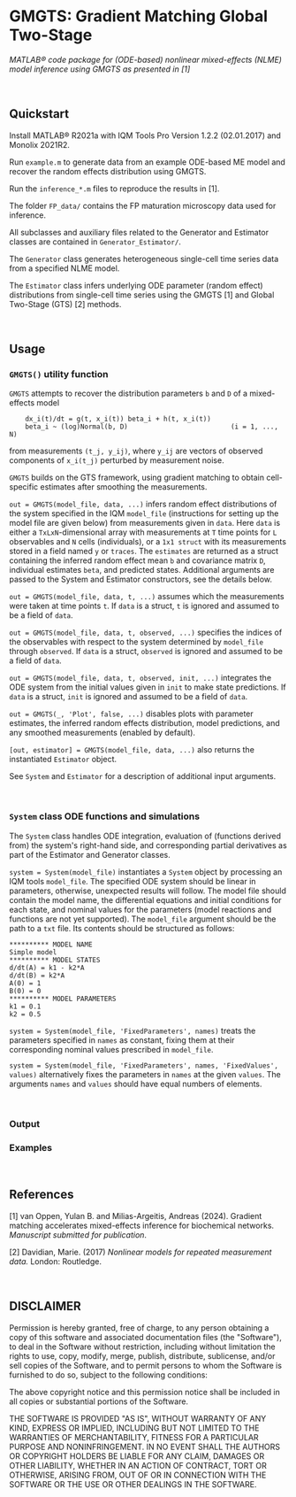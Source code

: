 # GMGTS: Gradient Matching Global Two-Stage
_MATLAB®  code package for (ODE-based) nonlinear mixed-effects (NLME) model inference using GMGTS as presented in [1]_

&nbsp;

## Quickstart
Install MATLAB® R2021a with IQM Tools Pro Version 1.2.2 (02.01.2017) and Monolix 2021R2.

Run `example.m` to generate data from an example ODE-based ME model and recover the random effects distribution using GMGTS.

Run the `inference_*.m` files to reproduce the results in [1].

The folder `FP_data/` contains the FP maturation microscopy data used for inference.

All subclasses and auxiliary files related to the Generator and Estimator classes are contained in `Generator_Estimator/`.

The `Generator` class generates heterogeneous single-cell time series data from a specified NLME model.

The `Estimator` class infers underlying ODE parameter (random effect) distributions from single-cell time series using the GMGTS [1] and Global Two-Stage (GTS) [2] methods.

&nbsp;


## Usage
### `GMGTS()` utility function
`GMGTS` attempts to recover the distribution parameters `b` and `D` of a mixed-effects model
```
    dx_i(t)/dt = g(t, x_i(t)) beta_i + h(t, x_i(t))
    beta_i ~ (log)Normal(b, D)                          (i = 1, ..., N)
```
from measurements `(t_j, y_ij)`, where `y_ij` are vectors of observed components of `x_i(t_j)` perturbed by measurement noise.

`GMGTS` builds on the GTS framework, using gradient matching to obtain cell-specific estimates after smoothing the measurements.
 
`out = GMGTS(model_file, data, ...)` infers random effect distributions of the system specified in the IQM `model_file` (instructions for setting up the model file are given below) from measurements given in `data`. Here `data` is either a `TxLxN`-dimensional array with measurements at `T` time points for `L` observables and `N` cells (individuals), or a `1x1 struct` with its measurements stored in a field named `y` or `traces`. The `estimates` are returned as a struct containing the inferred random effect mean `b` and covariance matrix `D`, individual estimates `beta`, and predicted states. Additional arguments are passed to the System and Estimator constructors, see the details below.

`out = GMGTS(model_file, data, t, ...)` assumes which the measurements were taken at time points `t`. If `data` is a struct, `t` is ignored and assumed to be a field of `data`.

`out = GMGTS(model_file, data, t, observed, ...)` specifies the indices of the observables with respect to the system determined by `model_file` through `observed`. If `data` is a struct, `observed` is ignored and assumed to be a field of `data`.

`out = GMGTS(model_file, data, t, observed, init, ...)` integrates the ODE system from the initial values given in `init` to make state predictions. If `data` is a struct, `init` is ignored and assumed to be a field of `data`.

`out = GMGTS(_, 'Plot', false, ...)` disables plots with parameter estimates, the inferred random effects distribution, model predictions, and any smoothed measurements (enabled by default).

`[out, estimator] = GMGTS(model_file, data, ...)` also returns the instantiated `Estimator` object.

See `System` and `Estimator` for a description of additional input arguments.

&nbsp;


### `System` class ODE functions and simulations
The `System` class handles ODE integration, evaluation of (functions derived from) the system's right-hand side, and corresponding partial derivatives as part of the Estimator and Generator classes.

`system = System(model_file)` instantiates a `System` object by processing an IQM tools `model_file`. The specified ODE system should be linear in parameters, otherwise, unexpected results will follow. The model file should contain the model name, the differential equations and initial conditions for each state, and nominal values for the parameters (model reactions and functions are not yet supported). The `model_file` argument should be the path to a `txt` file. Its contents should be structured as follows:
```
********** MODEL NAME
Simple model
********** MODEL STATES
d/dt(A) = k1 - k2*A
d/dt(B) = k2*A
A(0) = 1
B(0) = 0
********** MODEL PARAMETERS
k1 = 0.1
k2 = 0.5
```

`system = System(model_file, 'FixedParameters', names)` treats the parameters specified in `names` as constant, fixing them at their corresponding nominal values prescribed in `model_file`.

`system = System(model_file, 'FixedParameters', names, 'FixedValues', values)` alternatively fixes the parameters in `names` at the given `values`. The arguments `names` and `values` should have equal numbers of elements.

&nbsp;


### Output

### Examples

&nbsp;

## References
[1] van Oppen, Yulan B. and Milias-Argeitis, Andreas (2024). Gradient matching accelerates mixed-effects inference for biochemical networks. _Manuscript submitted for publication_.

[2] Davidian, Marie. (2017) _Nonlinear models for repeated measurement data._ London: Routledge.

&nbsp;

## DISCLAIMER
Permission is hereby granted, free of charge, to any person obtaining a copy
of this software and associated documentation files (the "Software"), to deal
in the Software without restriction, including without limitation the rights
to use, copy, modify, merge, publish, distribute, sublicense, and/or sell
copies of the Software, and to permit persons to whom the Software is
furnished to do so, subject to the following conditions:

The above copyright notice and this permission notice shall be included in all
copies or substantial portions of the Software.

THE SOFTWARE IS PROVIDED "AS IS", WITHOUT WARRANTY OF ANY KIND, EXPRESS OR
IMPLIED, INCLUDING BUT NOT LIMITED TO THE WARRANTIES OF MERCHANTABILITY,
FITNESS FOR A PARTICULAR PURPOSE AND NONINFRINGEMENT. IN NO EVENT SHALL THE
AUTHORS OR COPYRIGHT HOLDERS BE LIABLE FOR ANY CLAIM, DAMAGES OR OTHER
LIABILITY, WHETHER IN AN ACTION OF CONTRACT, TORT OR OTHERWISE, ARISING FROM,
OUT OF OR IN CONNECTION WITH THE SOFTWARE OR THE USE OR OTHER DEALINGS IN THE
SOFTWARE.
